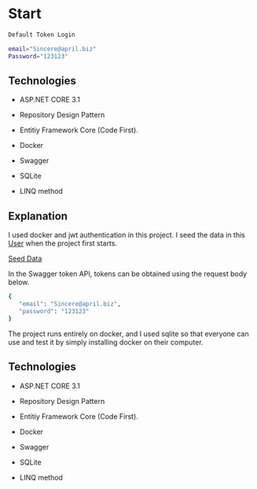 # Start


```bash
Default Token Login

email="Sincere@april.biz"
Password="123123"
```
## Technologies

- ASP.NET CORE 3.1

- Repository Design Pattern 

- Entitiy Framework Core (Code First).

- Docker 

- Swagger

- SQLite

- LINQ method
## Explanation

I used docker and jwt authentication in this project.
I seed the data in this [User](https://jsonplaceholder.typicode.com/users) when the project first starts.
 
[Seed Data](UserManagement/SeedData)


In the Swagger token API, tokens can be obtained using the request body below.
```bash
{
   "email": "Sincere@april.biz",
   "password": "123123"
}
```
The project runs entirely on docker, and I used sqlite so that everyone can use and test it by simply installing docker on their computer.



## Technologies

- ASP.NET CORE 3.1

- Repository Design Pattern 

- Entitiy Framework Core (Code First).

- Docker 

- Swagger

- SQLite

- LINQ method

